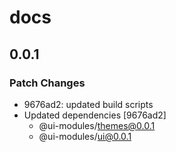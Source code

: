 # docs

## 0.0.1

### Patch Changes

- 9676ad2: updated build scripts
- Updated dependencies [9676ad2]
  - @ui-modules/themes@0.0.1
  - @ui-modules/ui@0.0.1
